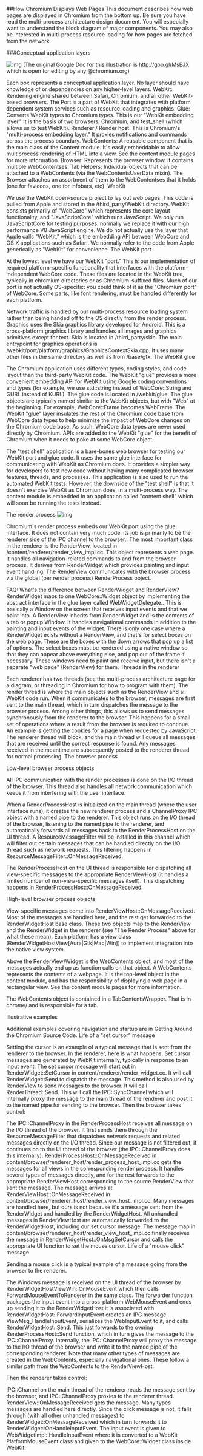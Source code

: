 ##How Chromium Displays Web Pages
This document describes how web pages are displayed in Chromium from the bottom up. Be sure you have read the multi-process architecture design document. You will especially want to understand the block diagram of major components. You may also be interested in multi-process resource loading for how pages are fetched from the network.

###Conceptual application layers

![img](../layer.png)
(The original Google Doc for this illustration is http://goo.gl/MsEJX which is open for editing by any @chromium.org)


Each box represents a conceptual application layer. No layer should have knowledge of or dependencies on any higher-level layers.
WebKit: Rendering engine shared between Safari, Chromium, and all other WebKit-based browsers. The Port is a part of WebKit that integrates with platform dependent system services such as resource loading and graphics.
Glue: Converts WebKit types to Chromium types. This is our "WebKit embedding layer." It is the basis of two browsers, Chromium, and test_shell (which allows us to test WebKit).
Renderer / Render host: This is Chromium's "multi-process embedding layer." It proxies notifications and commands across the process boundary.
WebContents: A reusable component that is the main class of the Content module. It's easily embeddable to allow multiprocess rendering of HTML into a view. See the content module pages for more information.
Browser: Represents the browser window, it contains multiple WebContentses.
Tab Helpers: Individual objects that can be attached to a WebContents (via the WebContentsUserData mixin). The Browser attaches an assortment of them to the WebContentses that it holds (one for favicons, one for infobars, etc).
WebKit

We use the WebKit open-source project to lay out web pages. This code is pulled from Apple and stored in the /third_party/WebKit directory. WebKit consists primarily of "WebCore" which represents the core layout functionality, and "JavaScriptCore" which runs JavaScript. We only run JavaScriptCore for testing purposes, normally we replace it with our high performance V8 JavaScript engine. We do not actually use the layer that Apple calls "WebKit," which is the embedding API between WebCore and OS X applications such as Safari. We normally refer to the code from Apple generically as "WebKit" for convenience.
The WebKit port

At the lowest level we have our WebKit "port." This is our implementation of required platform-specific functionality that interfaces with the platform-independent WebCore code. These files are located in the WebKit tree, typically in chromium directories or as Chromium-suffixed files. Much of our port is not actually OS-specific: you could think of it as the "Chromium port" of WebCore. Some parts, like font rendering, must be handled differently for each platform.

Network traffic is handled by our multi-process resource loading system rather than being handed off to the OS directly from the render process.
Graphics uses the Skia graphics library developed for Android. This is a cross-platform graphics library and handles all images and graphics primitives except for text. Skia is located in /third_party/skia. The main entrypoint for graphics operations is /webkit/port/platform/graphics/GraphicsContextSkia.cpp. It uses many other files in the same directory as well as from /base/gfx.
The WebKit glue

The Chromium application uses different types, coding styles, and code layout than the third-party WebKit code. The WebKit "glue" provides a more convenient embedding API for WebKit using Google coding conventions and types (for example, we use std::string instead of WebCore::String and GURL instead of KURL). The glue code is located in /webkit/glue. The glue objects are typically named similar to the WebKit objects, but with "Web" at the beginning. For example, WebCore::Frame becomes WebFrame.
The WebKit "glue" layer insulates the rest of the Chromium code base from WebCore data types to help minimize the impact of WebCore changes on the Chromium code base. As such, WebCore data types are never used directly by Chromium. APIs are added to the WebKit "glue" for the benefit of Chromium when it needs to poke at some WebCore object.

The "test shell" application is a bare-bones web browser for testing our WebKit port and glue code. It uses the same glue interface for communicating with WebKit as Chromium does. It provides a simpler way for developers to test new code without having many complicated browser features, threads, and processes. This application is also used to run the automated WebKit tests. However, the downside of the "test shell" is that it doesn't exercise WebKit as Chromium does, in a multi-process way. The content module is embedded in an application called "content shell" which will soon be running the tests instead.

The render process
![img](../Renderingintherenderer-v2.png)

Chromium's render process embeds our WebKit port using the glue interface. It does not contain very much code: its job is primarily to be the renderer side of the IPC channel to the browser..
The most important class in the renderer is the RenderView, located in /content/renderer/render_view_impl.cc. This object represents a web page. It handles all navigation-related commands to and from the browser process. It derives from RenderWidget which provides painting and input event handling. The RenderView communicates with the browser process via the global (per render process) RenderProcess object.

FAQ: What's the difference between RenderWidget and RenderView? RenderWidget maps to one WebCore::Widget object by implementing the abstract interface in the glue layer called WebWidgetDelegate.. This is basically a Window on the screen that receives input events and that we paint into. A RenderView inherits from RenderWidget and is the contents of a tab or popup Window. It handles navigational commands in addition to the painting and input events of the widget. There is only one case where a RenderWidget exists without a RenderView, and that's for select boxes on the web page. These are the boxes with the down arrows that pop up a list of options. The select boxes must be rendered using a native window so that they can appear above everything else, and pop out of the frame if necessary. These windows need to paint and receive input, but there isn't a separate "web page" (RenderView) for them.
Threads in the renderer

Each renderer has two threads (see the multi-process architecture page for a diagram, or threading in Chromium for how to program with them). The render thread is where the main objects such as the RenderView and all WebKit code run. When it communicates to the browser, messages are first sent to the main thread, which in turn dispatches the message to the browser process. Among other things, this allows us to send messages synchronously from the renderer to the browser. This happens for a small set of operations where a result from the browser is required to continue. An example is getting the cookies for a page when requested by JavaScript. The renderer thread will block, and the main thread will queue all messages that are received until the correct response is found. Any messages received in the meantime are subsequently posted to the renderer thread for normal processing.
The browser process



Low-level browser process objects

All IPC communication with the render processes is done on the I/O thread of the browser. This thread also handles all network communication which keeps it from interfering with the user interface.

When a RenderProcessHost is initialized on the main thread (where the user interface runs), it creates the new renderer process and a ChannelProxy IPC object with a named pipe to the renderer. This object runs on the I/O thread of the browser, listening to the named pipe to the renderer, and automatically forwards all messages back to the RenderProcessHost on the UI thread. A ResourceMessageFilter will be installed in this channel which will filter out certain messages that can be handled directly on the I/O thread such as network requests. This filtering happens in ResourceMessageFilter::OnMessageReceived.

The RenderProcessHost on the UI thread is responsible for dispatching all view-specific messages to the appropriate RenderViewHost (it handles a limited number of non-view-specific messages itself). This dispatching happens in RenderProcessHost::OnMessageReceived.

High-level browser process objects

View-specific messages come into RenderViewHost::OnMessageReceived. Most of the messages are handled here, and the rest get forwarded to the RenderWidgetHost base class. These two objects map to the RenderView and the RenderWidget in the renderer (see "The Render Process" above for what these mean). Each platform has a view class (RenderWidgetHostView[Aura|Gtk|Mac|Win]) to implement integration into the native view system.

Above the RenderView/Widget is the WebContents object, and most of the messages actually end up as function calls on that object. A WebContents represents the contents of a webpage. It is the top-level object in the content module, and has the responsibility of displaying a web page in a rectangular view. See the content module pages for more information.

The WebContents object is contained in a TabContentsWrapper. That is in chrome/ and is responsible for a tab.

Illustrative examples

Additional examples covering navigation and startup are in Getting Around the Chromium Source Code.
Life of a "set cursor" message

Setting the cursor is an example of a typical message that is sent from the renderer to the browser. In the renderer, here is what happens.
Set cursor messages are generated by WebKit internally, typically in response to an input event. The set cursor message will start out in RenderWidget::SetCursor in content/renderer/render_widget.cc.
It will call RenderWidget::Send to dispatch the message. This method is also used by RenderView to send messages to the browser. It will call RenderThread::Send.
This will call the IPC::SyncChannel which will internally proxy the message to the main thread of the renderer and post it to the named pipe for sending to the browser.
Then the browser takes control:

The IPC::ChannelProxy in the RenderProcessHost receives all message on the I/O thread of the browser. It first sends them through the ResourceMessageFilter that dispatches network requests and related messages directly on the I/O thread. Since our message is not filtered out, it continues on to the UI thread of the browser (the IPC::ChannelProxy does this internally).
RenderProcessHost::OnMessageReceived in content/browser/renderer_host/render_process_host_impl.cc gets the messages for all views in the corresponding render process. It handles several types of messages directly, and for the rest forwards to the appropriate RenderViewHost corresponding to the source RenderView that sent the message.
The message arrives at RenderViewHost::OnMessageReceived in content/browser/renderer_host/render_view_host_impl.cc. Many messages are handled here, but ours is not because it's a message sent from the RenderWidget and handled by the RenderWidgetHost.
All unhandled messages in RenderViewHost are automatically forwarded to the RenderWidgetHost, including our set cursor message.
The message map in content/browser/renderer_host/render_view_host_impl.cc finally receives the message in RenderWidgetHost::OnMsgSetCursor and calls the appropriate UI function to set the mouse cursor.
Life of a "mouse click" message

Sending a mouse click is a typical example of a message going from the browser to the renderer.

The Windows message is received on the UI thread of the browser by RenderWidgetHostViewWin::OnMouseEvent which then calls ForwardMouseEventToRenderer in the same class.
The forwarder function packages the input event into a cross-platform WebMouseEvent and ends up sending it to the RenderWidgetHost it is associated with.
RenderWidgetHost::ForwardInputEvent creates an IPC message ViewMsg_HandleInputEvent, serializes the WebInputEvent to it, and calls RenderWidgetHost::Send.
This just forwards to the owning RenderProcessHost::Send function, which in turn gives the message to the IPC::ChannelProxy.
Internally, the IPC::ChannelProxy will proxy the message to the I/O thread of the browser and write it to the named pipe of the corresponding renderer.
Note that many other types of messages are created in the WebContents, especially navigational ones. These follow a similar path from the WebContents to the RenderViewHost.

Then the renderer takes control:

IPC::Channel on the main thread of the renderer reads the message sent by the browser, and IPC::ChannelProxy proxies to the renderer thread.
RenderView::OnMessageReceived gets the message. Many types messages are handled here directly. Since the click message is not, it falls through (with all other unhandled messages) to RenderWidget::OnMessageReceived which in turn forwards it to RenderWidget::OnHandleInputEvent.
The input event is given to WebWidgetImpl::HandleInputEvent where it is converted to a WebKit PlatformMouseEvent class and given to the WebCore::Widget class inside WebKit.